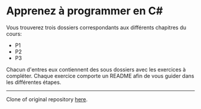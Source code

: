 # Apprenez à programmer en C#

Vous trouverez trois dossiers correspondants aux différents chapitres du cours:
- P1
- P2
- P3

Chacun d'entres eux contiennent des sous dossiers avec les exercices à compléter. 
Chaque exercice comporte un README afin de vous guider dans les différentes étapes.

---
Clone of original repository [here](https://github.com/OpenClassrooms-Student-Center/7973891-apprenez-a-programmer-en-c).
